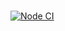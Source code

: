 #
[![Node CI](https://github.com/kirilllan/misc/actions/workflows/main.yml/badge.svg)](https://github.com/kirilllan/misc/actions/workflows/main.yml)
